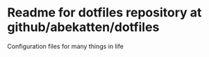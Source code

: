 # Readme for dotfiles repository at github/abekatten/dotfiles
Configuration files for many things in life
